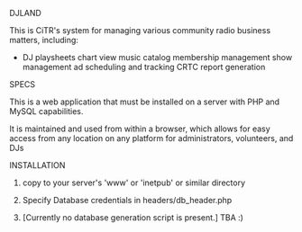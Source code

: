 DJLAND

This is CiTR's system for managing various community radio business matters, including:

- DJ playsheets
chart view
music catalog
membership management
show management
ad scheduling and tracking
CRTC report generation

SPECS

This is a web application that must be installed on a server with PHP and MySQL capabilities.

It is maintained and used from within a browser, which allows for easy access from any location on any platform for administrators, volunteers, and DJs


INSTALLATION

1) copy to your server's 'www' or 'inetpub' or similar directory

2) Specify Database credentials in headers/db_header.php

3) [Currently no database generation script is present.] TBA :)
